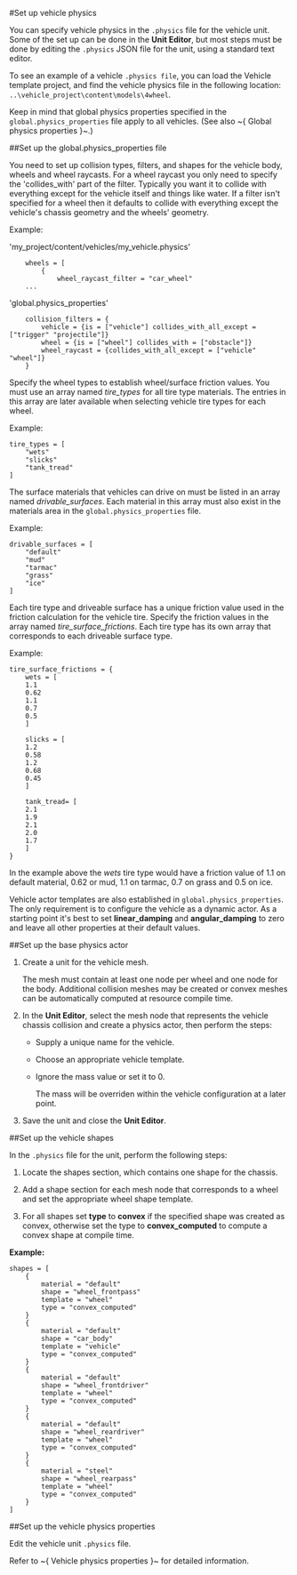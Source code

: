 #Set up vehicle physics

You can specify vehicle physics in the `.physics` file for the vehicle unit. Some of the set up can be done in the **Unit Editor**, but most steps must be done by editing the `.physics` JSON file for the unit, using a standard text editor.

To see an example of a vehicle `.physics file`, you can load the Vehicle template project, and find the vehicle physics file in the following location: `..\vehicle_project\content\models\4wheel`.

Keep in mind that global physics properties specified in the `global.physics_properties` file apply to all vehicles. (See also  ~{ Global physics properties }~.)

##Set up the global.physics_properties file

You need to set up collision types, filters, and shapes for the vehicle body, wheels and wheel raycasts. For a wheel raycast you only need to specify the 'collides_with' part of the filter. Typically you want it to collide with everything except for the vehicle itself and things like water. If a filter isn't specified for a wheel then it defaults to collide with everything except the vehicle's chassis geometry and the wheels' geometry.

Example:

'my_project/content/vehicles/my_vehicle.physics'

        wheels = [
            {
                wheel_raycast_filter = "car_wheel"
        ...

'global.physics_properties'

        collision_filters = {
            vehicle = {is = ["vehicle"] collides_with_all_except = ["trigger" "projectile"]}
            wheel = {is = ["wheel"] collides_with = ["obstacle"]}
            wheel_raycast = {collides_with_all_except = ["vehicle" "wheel"]}
        }


Specify the wheel types to establish wheel/surface friction values. You must use an array named *tire_types* for all tire type materials. The entries in this array are later available when selecting vehicle tire types for each wheel.

Example:

```{sjson}
tire_types = [
	"wets"
	"slicks"
	"tank_tread"
]
```

The surface materials that vehicles can drive on must be listed in an array named *drivable_surfaces*. Each material in this array must also exist in the materials area in the `global.physics_properties` file.

Example:

```{sjson}
drivable_surfaces = [
    "default"
    "mud"
    "tarmac"
    "grass"
    "ice"
]
```

Each tire type and driveable surface has a unique friction value used in the friction calculation for the vehicle tire. Specify the friction values in the array named *tire_surface_frictions*. Each tire type has its own array that corresponds to each driveable surface type.

Example:

```{sjson}
tire_surface_frictions = {
    wets = [
    1.1
    0.62
    1.1
    0.7
    0.5
    ]

    slicks = [
    1.2
    0.58
    1.2
    0.68
    0.45
    ]

    tank_tread= [
    2.1
    1.9
    2.1
    2.0
    1.7
    ]
}
```

In the example above the *wets* tire type would have a friction value of 1.1 on default material, 0.62 or mud, 1.1 on tarmac, 0.7 on grass and 0.5 on ice.

Vehicle actor templates are also established in `global.physics_properties`. The only requirement is to configure the vehicle as a dynamic actor. As a starting point it's best to set **linear_damping** and **angular_damping** to zero and leave all other properties at their default values.

##Set up the base physics actor

1. Create a unit for the vehicle mesh.

	The mesh must contain at least one node per wheel and one node for the body. Additional collision meshes may be created or convex meshes can be automatically computed at resource compile time.

2. In the **Unit Editor**, select the mesh node that represents the vehicle chassis collision and create a physics actor, then perform the steps:

	- Supply a unique name for the vehicle.

	- Choose an appropriate vehicle template.

	- Ignore the mass value or set it to 0.

		The mass will be overriden within the vehicle configuration at a later point.

3. Save the unit and close the **Unit Editor**.

##Set up the vehicle shapes

In the `.physics` file for the unit, perform the following steps:

1. Locate the shapes section, which contains one shape for the chassis.

2. Add a shape section for each mesh node that corresponds to a wheel and set the appropriate wheel shape template.

3. For all shapes set **type** to **convex** if the specified shape was created as convex, otherwise set the type to **convex_computed** to compute a convex shape at compile time.

**Example:**

```{sjson}
shapes = [
	{
	    material = "default"
	    shape = "wheel_frontpass"
	    template = "wheel"
	    type = "convex_computed"
	}
	{
	    material = "default"
	    shape = "car_body"
	    template = "vehicle"
	    type = "convex_computed"
	}
	{
	    material = "default"
	    shape = "wheel_frontdriver"
	    template = "wheel"
	    type = "convex_computed"
	}
	{
	    material = "default"
	    shape = "wheel_reardriver"
	    template = "wheel"
	    type = "convex_computed"
	}
	{
	    material = "steel"
	    shape = "wheel_rearpass"
	    template = "wheel"
	    type = "convex_computed"
	}
]
```

##Set up the vehicle physics properties

Edit the vehicle unit `.physics` file.

Refer to ~{ Vehicle physics properties }~ for detailed information.
